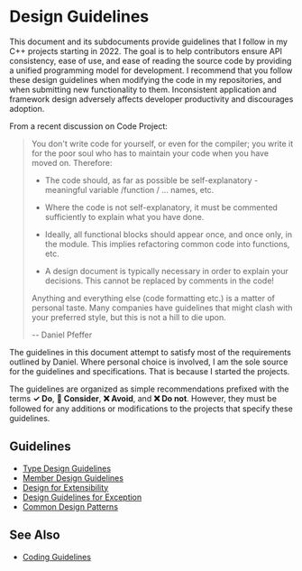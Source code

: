 # Design Guidelines
This document and its subdocuments provide guidelines that I follow in my C++ projects starting in 2022. The goal is to
help contributors ensure API consistency, ease of use, and ease of reading the source code by providing a unified
programming model for development. I recommend that you follow these design guidelines when modifying the code
in my repositories, and when submitting new functionality to them. Inconsistent application and framework
design adversely affects developer productivity and discourages adoption.

 From a recent discussion on Code Project:

 > You don't write code for yourself, or even for the compiler; you write it for the poor soul who has to maintain your code when you have moved on. Therefore:  
>
>* The code should, as far as possible be self-explanatory - meaningful variable /function / ... names, etc.
>>
> * Where the code is not self-explanatory, it must be commented sufficiently to explain what you have done.
>
> * Ideally, all functional blocks should appear once, and once only, in the module. This implies refactoring common code into functions, etc.
> * A design document is typically necessary in order to explain your decisions. This cannot be replaced by comments in the code!
>
> Anything and everything else (code formatting etc.) is a matter of personal taste. Many companies have guidelines that might clash with your preferred style, but this is not a hill to die upon.
>
> -- Daniel Pfeffer

The guidelines in this document attempt to satisfy most of the requirements outlined by Daniel. Where personal choice is
involved, I am the sole source for the guidelines and specifications. That is because I started the projects.

The guidelines are organized as simple recommendations prefixed with the terms **✓ Do**, **🤔 Consider**, **❌ Avoid**, 
and  **❌ Do not**. 
However, they must be followed for any additions or modifications to the projects that specify these guidelines.

## Guidelines
* [Type Design Guidelines](type_design_guidelines.md) 
* [Member Design Guidelines](member_design_guidelines.md)
* [Design for Extensibility](design_for_extensibility.md)
* [Design Guidelines for Exception](design_guidelines_for_exception.md)
* [Common Design Patterns](common_design_patterns.md)

## See Also

* [Coding Guidelines](../coding_guidelines/coding_guidelines.md)